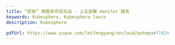 ```yaml
---
title: “若依” 微服务项目实战 - 上云部署 monitor 服务
keywords: Kubesphere, Kubesphere learn
description: Kubesphere

pdfUrl: https://www.yuque.com/leifengyang/oncloud/puhqea#fl62n
---
```


